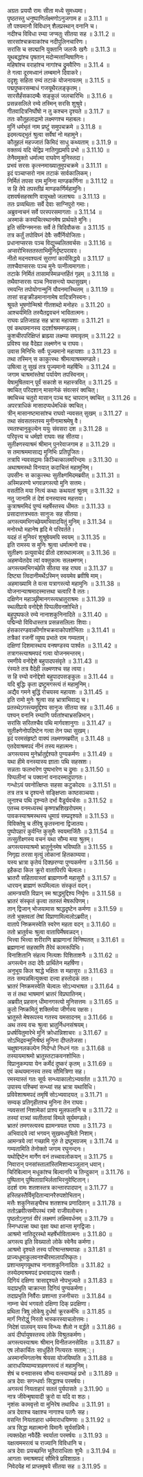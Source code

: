 

  
अग्रतः प्रययौ रामः सीता मध्ये सुमध्यमा।  
पृष्ठतस्तु धनुष्पाणिर्लक्ष्मणोऽनुजगाम ह ॥ 3.11.1 ॥   
तौ पश्यमानौ विविधान् शैलप्रस्थान् वनानि च।  
नदीश्च विविधा रम्या जग्मतुः सीतया सह ॥ 3.11.2 ॥   
सारसांश्चक्रवाकांश्च नदीपुलिनचारिणः।  
सरांसि च सपद्मानि युक्तानि जलजैः खगैः ॥ 3.11.3 ॥   
यूथबद्धांश्च पृषतान् मदोन्मत्तान्विषाणिनः।  
महिषांश्च वराहांश्च नागांश्च द्रुमवैरिणः ॥ 3.11.4 ॥   
ते गत्वा दूरमध्वानं लम्बमाने दिवाकरे।  
ददृशुः सहिता रम्यं तटाकं योजनायतम् ॥ 3.11.5 ॥   
पद्मपुष्करसम्बाधं गजयूथैरलङ्कृतम्।  
सारसैर्हंसकादम्बैः सङ्कुलं जलचारिभिः ॥ 3.11.6 ॥   
प्रसन्नसलिले रम्ये तस्मिन् सरसि शुश्रुवे।  
गीतवादित्रनिर्घोषो न तु कश्चन दृश्यते ॥ 3.11.7 ॥   
ततः कौतूहलाद्रामो लक्ष्मणश्च महाबलः।  
मुनिं धर्मभृतं नाम प्रष्टुं समुपचक्रमे ॥ 3.11.8 ॥   
इदमत्यद्भुतं श्रुत्वा सर्वेषां नो महामुने।  
कौतूहलं महज्जातं किमिदं साधु कथ्यताम् ॥ 3.11.9 ॥   
वक्तव्यं यदि चेद्विप्र नातिगुह्यमपि प्रभो ॥ 3.11.10 ॥   
तेनैवमुक्तो धर्मात्मा राघवेण मुनिस्तदा।  
प्रभवं सरसः कृत्स्नमाख्यातुमुपचक्रमे ॥ 3.11.11 ॥   
इदं पञ्चाप्सरो नाम तटाकं सार्वकालिकम्।  
निर्मितं तपसा राम मुनिना माण्डकर्णिना ॥ 3.11.12 ॥   
स हि तेपे तपस्तीव्रं माण्डकर्णिर्महामुनिः।  
दशवर्षसहस्राणि वायुभक्षो जलाश्रयः ॥ 3.11.13 ॥   
ततः प्रव्यथिताः सर्वे देवाः साग्निपुरो गमाः।  
अब्रुवन्वचनं सर्वे परस्परसमागताः ॥ 3.11.14 ॥   
अस्माकं कस्यचित्स्थानमेष प्रार्थयते मुनिः।  
इति संविग्नमनसः सर्वे ते त्रिदिवौकसः ॥ 3.11.15 ॥   
तत्र कर्तुं तपोविघ्नं देवैः सर्वैर्नियोजिताः।  
प्रधानाप्सरसः पञ्च विद्युच्चलितवर्चसः ॥ 3.11.16 ॥   
अप्सरोभिस्ततस्ताभिर्मुनिर्दृष्टपरावरः।  
नीतो मदनवश्यत्वं सुराणां कार्यसिद्धये ॥ 3.11.17 ॥   
ताश्चैवाप्सरसः पञ्च मुनेः पत्नीत्वमागताः।  
तटाके निर्मितं तासामस्मिन्नन्तर्हितं गृहम् ॥ 3.11.18 ॥   
तथैवाप्सरसः पञ्च निवसन्त्यो यथासुखम्।  
रमयन्ति तपोयोगान्मुनिं यौवनमास्थितम् ॥ 3.11.19 ॥   
तासां सङ्क्रीडमानानामेष वादित्रनिस्वनः।  
श्रूयते भूषणोन्मिश्रो गीतशब्दो मनोहरः ॥ 3.11.20 ॥   
आश्चर्यमिति तस्यैतद्ववचनं भावितात्मनः।  
राघवः प्रतिजग्राह सह भ्रात्रा महायशाः ॥ 3.11.21 ॥   
एवं कथयमानस्य ददर्शाश्रममण्डलम्।  
कुशचीरपरिक्षिप्तं ब्राह्म्या लक्ष्म्या समावृतम् ॥ 3.11.22 ॥   
प्रविश्य सह वैदेह्या लक्ष्मणेन च राघवः।  
उवास मिनिभिः सर्वैः पूज्यमानो महायशाः ॥ 3.11.23 ॥   
तथा तस्मिन् स काकुत्स्थः श्रीमत्याश्रममण्डले।  
उषित्वा तु सुखं तत्र पूज्यमानो महर्षिभिः ॥ 3.11.24 ॥   
जगाम चाश्रमांस्तेषां पर्यायेण तपस्विनाम्।  
येषामुषितवान् पूर्वं सकाशे स महास्त्रवित् ॥ 3.11.25 ॥   
क्वचित् परिदशान् मासानेकं संवत्सरं क्वचित्।  
क्वचिच्च चतुरो मासान् पञ्च षट् चापरान् क्वचित् ॥ 3.11.26 ॥   
अपरत्राधिकं मासादप्यर्धमधिकं क्वचित्।  
त्रीन् मासानष्टमासांश्च राघवो न्यवसत् सुखम् ॥ 3.11.27 ॥   
तथा संवसतस्तस्य मुनीनामाश्रमेषु वै।  
रमतश्चानुकूल्येन ययुः संवसरा दश ॥ 3.11.28 ॥   
परिवृत्त्य च धर्मज्ञो राघवः सह सीतया।  
सुतीक्ष्णस्याश्रमं श्रीमान् पुनरेवाजगाम ह ॥ 3.11.29 ॥   
स तमाश्रममासाद्य मुनिभिः प्रतिपूजितः।  
तत्रापि न्यवसद्रामः किञ्चित्कालमरिन्दमः ॥ 3.11.30 ॥   
अथाश्रमस्थो विनयात् कदाचित्तं महामुनिम्।  
उपसीनः स काकुत्स्थः सुतीक्ष्णमिदमब्रवीत् ॥ 3.11.31 ॥   
अस्मिन्नरण्ये भगवन्नगस्त्यो मुनि सत्तमः।  
वसतीति मया नित्यं कथाः कथयतां श्रुतम् ॥ 3.11.32 ॥   
नतु जानामि तं देशं वनस्यास्य महत्तया।  
कुत्राश्रममिदं पुण्यं महर्षेस्तस्य धीमतः ॥ 3.11.33 ॥   
प्रसादात्तत्रभवतः सानुजः सह सीतया।  
अगस्त्यमभिगच्छेयमभिवादयितुं मुनिम् ॥ 3.11.34 ॥   
मनोरथो महानेष हृदि मे परिवर्तते।  
यदहं तं मुनिवरं शुश्रूषेयमपि स्वयम् ॥ 3.11.35 ॥   
इति रामस्य स मुनिः श्रुत्वा धर्मात्मनो वचः।  
सुतीक्ष्णः प्रत्युवाचेदं प्रीतो दशरथात्मजम् ॥ 3.11.36 ॥   
अहमप्येतदेव त्वां वक्तुकामः सलक्ष्मणम्।  
अगस्त्यमभिगच्छेति सीतया सह राघव ॥ 3.11.37 ॥   
दिष्ट्या त्विदानीमर्थेऽस्मिन् स्वयमेव ब्रवीषि माम्।  
अहमाख्यामि ते वत्स यत्रागस्त्यो महामुनिः ॥ 3.11.38 ॥   
योजनान्याश्रमादस्मात्तथा चत्वारि वै ततः।  
दक्षिणेन महाञ्छ्रीमानगस्त्यभ्रातुराश्रमः ॥ 3.11.39 ॥   
स्थलीप्राये वनोद्देशे पिप्पलीवनशोभिते।  
बहुपुष्पफले रम्ये नानाशकुनिनादिते ॥ 3.11.40 ॥   
पद्मिन्यो विविधास्तत्र प्रसन्नसलिलाः शिवाः।  
हंसकारण्डवाकीर्णाश्चक्रवाकोपशोभिताः ॥ 3.11.41 ॥   
तत्रैकां रजनीं व्युष्य प्रभाते राम गम्यताम्।  
दक्षिणां दिशमास्थाय वनषण्डस्य पार्श्वतः ॥ 3.11.42 ॥   
तत्रागस्त्याश्रमपदं गत्वा योजनमन्तरम्।  
रमणीये वनोद्देशे बहुपादपसंवृते ॥ 3.11.43 ॥   
रंस्यते तत्र वैदेही लक्ष्मणश्च सह त्वया।  
स हि रम्यो वनोद्देशो बहुपादपसङ्कुलः ॥ 3.11.44 ॥   
यदि बुद्धिः कृता द्रष्टुमगस्त्यं तं महामुनिम्।  
अद्यैव गमने बुद्धिं रोचयस्व महायशः ॥ 3.11.45 ॥   
इति रामो मुनेः श्रुत्वा सह भ्रात्राभिवाद्य च।  
प्रतस्थेऽगस्त्यमुद्दिश्य सानुजः सीतया सह ॥ 3.11.46 ॥   
पश्यन् वनानि रम्याणि पर्वतांश्चाभ्रसन्निभान्।  
सरांसि सरितश्चैव पथि मार्गवशानुगाः ॥ 3.11.47 ॥   
सुतीक्ष्णेनोपदिष्टेन गत्वा तेन पथा सुखम्।  
इदं परमसंहृष्टो वाक्यं लक्ष्मणमब्रवीत् ॥ 3.11.48 ॥   
एतदेवाश्रमपदं नीनं तस्य महात्मनः।  
अगस्त्यस्य मुनेर्भ्रातुर्द्दश्यते पुण्यकर्मणः ॥ 3.11.49 ॥   
यथा हीमे वनस्यास्य ज्ञाताः पथि सहस्रशः।  
सन्नताः फलभारेण पुष्पभारेण च द्रुमाः ॥ 3.11.50 ॥   
पिप्पलीनां च पक्वानां वनादस्मादुपागतः।  
गन्धोऽयं पवनोत्क्षिप्तः सहसा कटुकोदयः ॥ 3.11.51 ॥   
तत्र तत्र च दृश्यन्ते सङ्क्षिप्ताः काष्ठसञ्चयाः।  
लूनाश्च पथि दृश्न्यते दर्भा वैडूर्यवर्चसः ॥ 3.11.52 ॥   
एतच्च वनमध्यस्थं कृष्णाभ्रशिखरोपमम्।  
पावकस्याश्रमस्थस्य धूमाग्रं सम्प्रदृश्यते ॥ 3.11.53 ॥   
विविक्तेषु च तीरेषु कृतस्नाना द्विजातयः।  
पुष्पोपहारं कुर्वन्ति कुसुमैः स्वयमार्जितैः ॥ 3.11.54 ॥   
तत्सुतीक्ष्णस्य वचनं यथा सौम्य मया श्रुतम्।  
अगस्त्यस्याश्रमो भ्रातुर्नूनमेष भविष्यति ॥ 3.11.55 ॥   
निगृह्य तरसा मृत्युं लोकानां हितकाम्यया।  
यस्य भ्रात्रा कृतेयं दिक्छरण्या पुण्यकर्मणा ॥ 3.11.56 ॥   
इहैकदा किल क्रूरो वातापिरपि चेल्वलः।  
भ्रातरौ सहितावास्तां ब्राह्मणघ्नौ महासुरौ ॥ 3.11.57 ॥   
धारयन् ब्राह्मणं रूपमिल्वलः संस्कृतं वदन्।  
आमन्त्रयति विप्रान् स्म श्राद्धमुद्दिश्य निर्घृणः ॥ 3.11.58 ॥   
भ्रातरं संस्कृतं कृत्वा ततस्तं मेषरूपिणम्।  
तान् द्विजान् भोजयामास श्राद्धदृष्टेन कर्मणा ॥ 3.11.59 ॥   
ततो भुक्तवतां तेषां विप्राणामिल्वलोऽब्रवीत्।  
वातापे निष्क्रमस्वेति स्वरेण महता वदन् ॥ 3.11.60 ॥   
ततो भ्रातुर्वचः श्रुत्वा वातापिर्मेषवन्नदन्।  
भित्त्वा भित्त्वा शरीराणि ब्राह्मणानां विनिष्पतत् ॥ 3.11.61 ॥   
ब्रह्मणानां सहस्राणि तैरेवं कामरूपिभिः।  
विनाशितानि संहत्य नित्यशः पिशिताशनैः ॥ 3.11.62 ॥   
अगस्त्येन तदा देवैः प्रार्थितेन महर्षिणा।  
अनुभूय किल श्राद्धे भक्षितः स महासुरः ॥ 3.11.63 ॥   
ततः सम्पन्नमित्युक्त्वा दत्त्वा हस्तोदकं ततः।  
भ्रातरं निष्क्रमस्वेति चेल्वलः सोऽभ्यभाषत ॥ 3.11.64 ॥   
स तं तथा भाषमाणं भ्रातरं विप्रघातिनम्।  
अब्रवीत् प्रहसन् धीमानगस्त्यो मुनिसत्तमः ॥ 3.11.65 ॥   
कुतो निष्क्रमितुं शक्तिर्मया जीर्णस्य रक्षसः।  
भ्रातुस्ते मेषरूपस्य गतस्य यमसादनम् ॥ 3.11.66 ॥   
अथ तस्य वचः श्रुत्वा भ्रातुर्निधनसंश्रयम्।  
प्रधर्षयितुमारेभे मुनिं क्रोधान्निशाचरः ॥ 3.11.67 ॥   
सोऽभिद्रवन्मुनिश्रेष्ठं मुनिना दीप्ततेजसा।  
चक्षुषानलकल्पेन निर्दग्धो निधनं गतः ॥ 3.11.68 ॥   
तस्यायमाश्रमो भ्रातुस्तटाकवनशोभितः।  
विप्रानुकम्पया येन कर्मेदं दुष्करं कृतम् ॥ 3.11.69 ॥   
एवं कथयमानस्य तस्य सौमित्रिणा सह।  
रमस्यास्तं गतः सूर्यः सन्ध्याकालोऽभ्यवर्तत ॥ 3.11.70 ॥   
उपास्य पश्चिमां सन्ध्यां सह भ्रात्रा यथाविधि।  
प्रविवेशाश्रमपदं तमृषिं सोऽभ्यवादयत् ॥ 3.11.71 ॥   
सम्यक् प्रतिगृहीतश्च मुनिना तेन राघवः।  
न्यवसत्तां निशामेकां प्राश्य मूलफलानि च ॥ 3.11.72 ॥   
तस्यां रात्र्यां व्यतीतायां विमले सूर्यमण्डले।  
भ्रातरं तमगस्त्यस्य ह्यामन्त्रयत राघवः ॥ 3.11.73 ॥   
अभिवादये त्वां भगवन् सुखमध्युषितो निशाम्।  
आमन्त्रये त्वां गच्छामि गुरुं ते द्रष्टुमग्रजम् ॥ 3.11.74 ॥   
गम्यतामिति तेनोक्तो जगाम रघुनन्दनः।  
यथोद्दिष्टेन मार्गेण वनं तच्चावलोकयन् ॥ 3.11.75 ॥   
निवारान् पनसांस्तालांस्तिमिशान्वञ्जुलान् धवान्।  
चिरिबिल्वान् मधूकांश्च बिल्वानपि च तिन्दुकान् ॥ 3.11.76 ॥   
पुष्पितान् पुष्पिताग्राभिर्लताभिरनुवेष्टितान्।  
ददर्श रामः शतशस्तत्र कान्तारपादपान् ॥ 3.11.77 ॥   
हस्तिहस्तैर्विमृदितान्वानरैरुपशोभितान्।  
मत्तैः शकुनिसङ्घैश्च शतशश्च प्रणादितान् ॥ 3.11.78 ॥   
ततोऽब्रवीत्समीपस्थं रामो राजीवलोचनः।  
पृष्ठतोऽनुगतं वीरं लक्ष्मणं लक्ष्मिवर्धनम् ॥ 3.11.79 ॥   
स्निग्धपत्त्रा यथा वृक्षा यथा क्षान्ता मृगद्विजाः।  
आश्रमो नातिदूरस्थो महर्षेर्भावितात्मनः ॥ 3.11.80 ॥   
अगस्त्य इति विख्यातो लोके स्वेनैव कर्मणा।  
आश्रमो दृश्यते तस्य परिश्रान्तश्रमापहः ॥ 3.11.81 ॥   
प्राज्यधूमाकुलवनश्चीरमालापरिष्कृतः।  
प्रशान्तमृगयूथश्च नानाशकुनिनादितः ॥ 3.11.82 ॥   
तस्येदमाश्रमपदं प्रभावाद्यस्य राक्षसैः।  
दिगियं दक्षिणा त्रासाद्दृश्यते नोपभुज्यते ॥ 3.11.83 ॥   
यदाप्रभृति चाक्रान्ता दिगियं पुण्यकर्मणा।  
तदाप्रभृति निर्वैराः प्रशान्ता ऱजनीचराः ॥ 3.11.84 ॥   
नाम्ना चेयं भगवतो दक्षिणा दिक् प्रदक्षिणा।  
प्रथिता त्रिषु लोकेषु दुर्धर्षा क्रूरकर्मभिः ॥ 3.11.85 ॥   
मार्गं निरोद्धुं निरतो भास्करस्याचलोत्तमः।  
निदेशं पालयन् यस्य विन्ध्यः शैलो न वर्द्धते ॥ 3.11.86 ॥   
अयं दीर्घायुषस्तस्य लोके विश्रुतकर्मणः।  
अगस्त्यस्याश्रमः श्रीमान् विनीतजनसेवितः ॥ 3.11.87 ॥   
एष लोकार्चितः साधुर्हिते नित्यरतः सताम््।  
अस्मानभिगतानेष श्रेयसा योजयिष्यति ॥ 3.11.88 ॥   
आराधयिष्याम्यत्राहमगस्त्यं तं महामुनिम्।  
शेषं च वनवासस्य सौम्य वत्स्याम्यहं प्रभो ॥ 3.11.89 ॥   
अत्र देवाः सगन्धर्वाः सिद्धाश्च परमर्षयः।  
अगस्त्यं नियताहारं सततं पुर्यपासते ॥ 3.11.90 ॥   
नात्र जीवेन्मृषावादी क्रूरो वा यदि वा शठः।  
नृशंसः कामवृत्तो वा मुनिरेष तथाविधः ॥ 3.11.91 ॥   
अत्र देवाश्च यक्षाश्च नागाश्च पतगैः सह।  
वसन्ति नियताहारा धर्ममाराधयिष्णवः ॥ 3.11.92 ॥   
अत्र सिद्धा महात्मानो विमानैः सूर्यसन्निभैः।  
त्यक्तदेहा नवैर्देहैः स्वर्याता परमर्षयः ॥ 3.11.93 ॥   
यक्षत्वममरत्वं च राज्यानि विविधानि च।  
अत्र देवाः प्रयच्छन्ति भूतैराराधिताः शुभैः ॥ 3.11.94 ॥   
आगताः स्माश्रमपदं सौमित्रे प्रविशाग्रतः।  
निवेदयेह मां प्राप्तमृषये सीतया सह ॥ 3.11.95 ॥   
